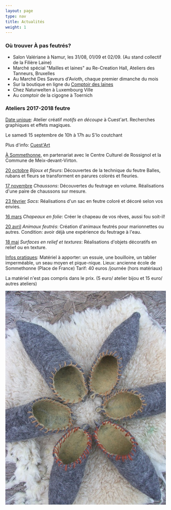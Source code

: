 ```yaml
---
layout: page
type: nav
title: Actualités
weight: 1
---
```


### Où trouver À pas feutrés?

- Salon Valériane à Namur, les 31/08, 01/09 et 02/09. (Au stand collectif de la Filière Laine)
- Marché spécial "Mailles et laines" au Re-Creation Hall, Ateliers des Tanneurs, Bruxelles
- Au Marché Des Saveurs d'Avioth, chaque premier dimanche du mois
- Sur la boutique en ligne du [Comptoir des laines](https://comptoirdeslaines.be/shop/a-pas-feutres-boutique?flag=1)
- Chez Naturwelten à Luxembourg Ville
- Au comptoir de la cigogne à Toernich



 
### Ateliers 2017-2018 feutre    


<u>Date unique</u>: Atelier créatif *motifs en découpe* à
Cuest'art. Recherches graphiques et effets magiques.

Le samedi 15 septembre de 10h à 17h au S'lo coutchant

Plus d'info: [Cuest'Art](https://www.cuestart.be/stages-et-animations/stages-pour-adultes/)


<u>À Sommethonne</u>, en partenariat avec le Centre Culturel de Rossignol et la Commune de Meix-devant-Virton.

<u>20 octobre</u> *Bijoux et fleurs*:
Découvertes de la technique du feutre
Balles, rubans et fleurs se transforment en parures colorés et fleuries.

<u>17 novembre</u> *Chaussons*:
Découvertes du feutrage en volume.
Réalisations d'une paire de chaussons sur mesure.

<u>23 février</u> *Sacs*:
Réalisations d'un sac en feutre coloré et décoré selon vos envies.

<u>16 mars</u> *Chapeaux en folie*:
Créer le chapeau de vos rêves, aussi fou soit-il!

<u>20 avril</u> *Animaux feutrés*:
Création d'animaux feutrés pour marionnettes ou autres.
Condition: avoir déjà une expérience du feutrage à l'eau. 

<u>18 mai</u> *Surfaces en relief et textures*:
Réalisations d'objets décoratifs en relief ou en texture.

<u>Infos pratiques</u>:
Matériel à apporter: un essuie, une bouilloire, un tablier imperméable, un seau moyen et pique-nique.
Lieux: ancienne école de Sommethonne (Place de France)
Tarif: 40 euros /journée (hors matériaux) 

La matériel n'est pas compris dans le prix. (5 euro/ atelier bijou et 15 euro/ autres ateliers)



  
<div class="centered"><img src="actus.jpg" alt="chaussons pointus"></div>
<!--p class="rss-subscribe">s'inscrire au <a href="{{ "/feed.xml" | prepend: site.baseurl }}">flux RSS</a></p-->
